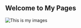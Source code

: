 ## Welcome to My Pages
![This is my images](https://www.google.com/search?q=dog&tbm=isch&source=hp&biw=1398&bih=764&ei=ZmyrYc-pCteC-QaIkLWQCw&iflsig=ALs-wAMAAAAAYat6dpOmy5N7xfefMn7axiu5INplHcv0&ved=0ahUKEwjP9Ke2n8r0AhVXQd4KHQhIDbIQ4dUDCAY&uact=5&oq=dog&gs_lcp=CgNpbWcQAzIICAAQgAQQsQMyCAgAEIAEELEDMgUIABCABDIFCAAQgAQyBQgAEIAEMggIABCABBCxAzIICAAQgAQQsQMyBQgAEIAEMgUIABCABDIFCAAQgAQ6BQgAELEDUABYigJg8ANoAHAAeACAAXyIAewCkgEDMC4zmAEAoAEBqgELZ3dzLXdpei1pbWc&sclient=img#imgrc=xnLK1gX2C7MD4M)
